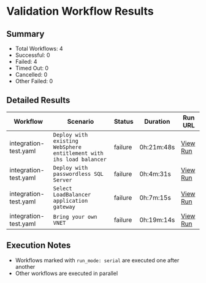 # Validation Workflow Results

## Summary
- Total Workflows: 4
- Successful: 0
- Failed: 4
- Timed Out: 0
- Cancelled: 0
- Other Failed: 0

## Detailed Results

| Workflow | Scenario | Status | Duration | Run URL |
|----------|----------|---------|-----------|----------|
| integration-test.yaml | `Deploy with existing WebSphere entitlement with ihs load balancer` | failure | 0h:21m:48s | [View Run](https://github.com/WASdev/azure.websphere-traditional.cluster/actions/runs/17538919080) |
| integration-test.yaml | `Deploy with passwordless SQL Server` | failure | 0h:4m:31s | [View Run](https://github.com/WASdev/azure.websphere-traditional.cluster/actions/runs/17538920215) |
| integration-test.yaml | `Select LoadBalancer application gateway` | failure | 0h:7m:15s | [View Run](https://github.com/WASdev/azure.websphere-traditional.cluster/actions/runs/17538921333) |
| integration-test.yaml | `Bring your own VNET` | failure | 0h:19m:14s | [View Run](https://github.com/WASdev/azure.websphere-traditional.cluster/actions/runs/17538922610) |


## Execution Notes
- Workflows marked with `run_mode: serial` are executed one after another
- Other workflows are executed in parallel
